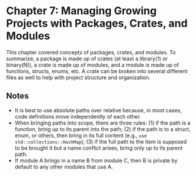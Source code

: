 # Chapter 7: Managing Growing Projects with Packages, Crates, and Modules

This chapter covered concepts of packages, crates, and modules. To summarize, a package is made up of crates (at least a library(1) or binary(N)), a crate is made up of modules, and a module is made up of functions, structs, enums, etc. A crate can be broken into several different files as well to help with project structure and organization.

## Notes

- It is best to use absolute paths over relative because, in most cases, code definitions move independently of each other.
- When bringing paths into scope, there are three rules: (1) if the path is a function, bring up to its parent into the path; (2) if the path is to a struct, enum, or others, then bring in its full content (e.g., `use std::collections::HashMap`); (3) if the full path to the item is supposed to be brought it but a name conflict arises, bring only up to its parent path.
- If module A brings in a name B from module C, then B is private by default to any other modules that use A.
